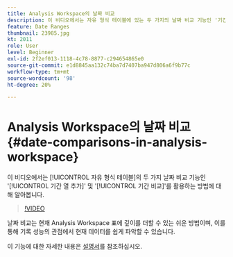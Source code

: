 ```yaml
---
title: Analysis Workspace의 날짜 비교
description: 이 비디오에서는 자유 형식 테이블에 있는 두 가지의 날짜 비교 기능인 '기간 열 추가' 및 '기간 비교'를 활용하는 방법에 대해 알아봅니다.
feature: Date Ranges
thumbnail: 23985.jpg
kt: 2011
role: User
level: Beginner
exl-id: 2f2ef013-1118-4c78-8877-c294654865e0
source-git-commit: e1d8845aa132c74ba7d7407ba947d806a6f9b77c
workflow-type: tm+mt
source-wordcount: '98'
ht-degree: 20%

---
```


# Analysis Workspace의 날짜 비교 {#date-comparisons-in-analysis-workspace}

이 비디오에서는 [!UICONTROL 자유 형식 테이블]의 두 가지 날짜 비교 기능인 &#39;[!UICONTROL 기간 열 추가]&#39; 및 &#39;[!UICONTROL 기간 비교]&#39;를 활용하는 방법에 대해 알아봅니다.

>[!VIDEO](https://video.tv.adobe.com/v/30873/?quality=12&learn=on&captions=kor)

날짜 비교는 현재 Analysis Workspace 표에 깊이를 더할 수 있는 쉬운 방법이며, 이를 통해 기록 성능의 관점에서 현재 데이터를 쉽게 파악할 수 있습니다.

이 기능에 대한 자세한 내용은 [설명서](https://experienceleague.adobe.com/ko/docs/analytics/analyze/analysis-workspace/components/calendar-date-ranges/time-comparison)를 참조하십시오.
